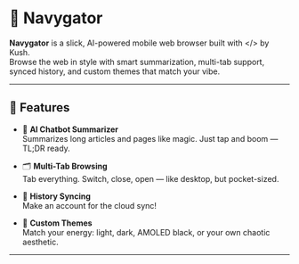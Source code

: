 # 🧭 Navygator

**Navygator** is a slick, AI-powered mobile web browser built with </> by Kush.  
Browse the web in style with smart summarization, multi-tab support, synced history, and custom themes that match your vibe.

---

## 🌟 Features

- 🧠 **AI Chatbot Summarizer**  
  Summarizes long articles and pages like magic. Just tap and boom — TL;DR ready.

- 🗂️ **Multi-Tab Browsing**  
  Tab everything. Switch, close, open — like desktop, but pocket-sized.

- 📜 **History Syncing**  
  Make an account for the cloud sync!

- 🎨 **Custom Themes**  
  Match your energy: light, dark, AMOLED black, or your own chaotic aesthetic.

---
